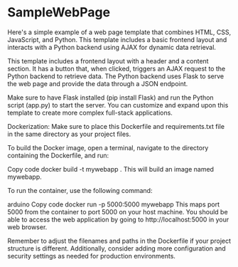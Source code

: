 # SampleWebPage

Here's a simple example of a web page template that combines HTML, CSS, JavaScript, and Python. This template includes a basic frontend layout and interacts with a Python backend using AJAX for dynamic data retrieval.

This template includes a frontend layout with a header and a content section. It has a button that, when clicked, triggers an AJAX request to the Python backend to retrieve data. The Python backend uses Flask to serve the web page and provide the data through a JSON endpoint.

Make sure to have Flask installed (pip install Flask) and run the Python script (app.py) to start the server. You can customize and expand upon this template to create more complex full-stack applications.

Dockerization:
Make sure to place this Dockerfile and requirements.txt file in the same directory as your project files.

To build the Docker image, open a terminal, navigate to the directory containing the Dockerfile, and run:

Copy code
docker build -t mywebapp .
This will build an image named mywebapp.

To run the container, use the following command:

arduino
Copy code
docker run -p 5000:5000 mywebapp
This maps port 5000 from the container to port 5000 on your host machine. You should be able to access the web application by going to http://localhost:5000 in your web browser.

Remember to adjust the filenames and paths in the Dockerfile if your project structure is different. Additionally, consider adding more configuration and security settings as needed for production environments.